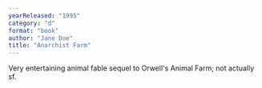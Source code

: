 ```yaml
---
yearReleased: "1995"
category: "d"
format: "book"
author: "Jane Doe"
title: "Anarchist Farm"
---
```

Very entertaining animal fable sequel to Orwell's Animal Farm; not actually sf.  